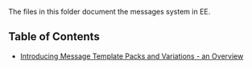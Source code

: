 The files in this folder document the messages system in EE.

## Table of Contents

- [Introducing Message Template Packs and Variations - an Overview](overview-message-template-packs-variations.md)